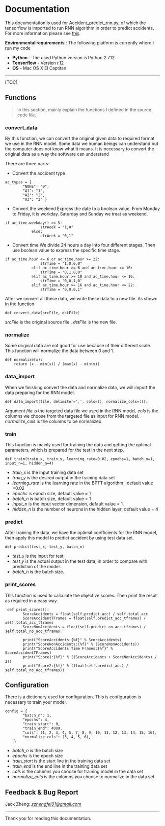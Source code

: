 
# Documentation 

This documentation is used for Accident_predict_rnn.py, of which the tensorflow is imported to run RNN algorithm in order to predict accidents. For more information please see [this].



**Environmental requirements** : The following platform is currently where I run my code

- **Python** - The used Python version is Python 2.7.12.
- **Tensorflow** -  Version r.12
- **OS** - Mac OS X EI Captitan

----------
[TOC]

## Functions

> In this section, mainly explain the functions I defined in the source code file.
### convert_data
By this function, we can convert the original given data to required format we use in the RNN model. Some data we human beings can understand but the computer does not know what it means. It is necessary to convert the original data as a way the software can understand

There are three parts:
- Convert the accident type
``` 
ac_types = {
        "NONE": "0",
        "A1": "1",
        "A2": "2",
        "A3": "3" }
```
- Convert the weekend 
Express the date  to  a boolean value. From Monday to Friday, it is workday. Saturday and Sunday we treat as weekend.
``` 
if ac_time.weekday() >= 5:
                strWeek = "1,0"
            else:
                strWeek = "0,1"
```
- Convert time
We divide 24 hours a day into four different stages. Then use boolean value to express the specific time stage.
``` 
if ac_time.hour <= 6 or ac_time.hour >= 22:
                strTime = "1,0,0,0"
            elif ac_time.hour >= 6 and ac_time.hour <= 10:
                strTime = "0,1,0,0"
            elif ac_time.hour >= 10 and ac_time.hour <= 16:
                strTime = "0,0,1,0"
            elif ac_time.hour >= 16 and ac_time.hour <= 22:
                strTime = "0,0,0,1"
```

After we convert all these data, we write these data to a new file. As shown in the function 
```
def convert_data(srcFile, dstFile)
```
*srcFile*  is the original source file , *dstFile* is the new file.
### normalize
Some original data are not good for use because of their different scale. This function will normalize the data between 0 and 1. 
```
def normalize(x):
    return (x - min(x)) / (max(x) - min(x))
```
### data_import
When we finishing convert the data and normalize data, we will import the data preparing for the RNN model.

```
def data_import(file, delimiter=',', cols=(), normalize_cols=()):
```
Argument *file* is the targeted data file we used in the RNN model, *cols* is the columns we choose  from the targeted file as input for RNN model. *normalize_cols* is the columns to be normalized.


### train
This function is mainly used for training the data and getting the optimal parameters, which is prepared for the test in the next step.
```
def train(train_x, train_y, learning_rate=0.02, epochs=1, batch_n=1, input_n=1, hidden_n=4)
```
- *train_x* is the input training data set
- *train_y* is the desired output in the training data set
- *learning_rate* is the learning rate in the BPTT algorithm , default value =0.02
- *epochs* is epoch size, default value = 1
- *batch_n* is batch size, default value = 1
- *input_n* is the input vector dimension, default value = 1.
- *hidden_n* is the number of neurons in the hidden layer, default value = 4

### predict

After training the data, we have the optimal coefficients for the RNN model, then apply this model to predict accident by using test data set.
```
def predict(test_x, test_y, batch_n)
```
- *test_x* is the input for test.
- *test_y* is the actual output in the test data, in order to compare with prediction of the model.
- *batch_n* is the batch size.


### print_scores
This function is used to calculate the objective scores. Then print the result as required in a easy way.
```
 def print_scores():
        ScoreAccidents = float(self.predict_acc) / self.total_acc
        ScoreAccidentTFrames = float(self.predict_acc_tframes) / self.total_acc_tframes
        ScoreNonAccidents = float(self.predict_no_acc_tframes) / self.total_no_acc_tframes
             
        print("ScoreAccidents:{%f}" % ScoreAccidents)
        print("ScoreNonAccidents:{%f}" % (ScoreNonAccidents))
        print("ScoreAccidents Time Frames:{%f}" % ScoreAccidentTFrames)
        print("Score1:{%f}" % ((ScoreAccidents + ScoreNonAccidents) / 2))
        print("Score2:{%f}" % (float(self.predict_acc) / self.total_no_acc_tframes))
```

## Configuration

There is a dictionary used for configuration. This is configuration is necessary to train your model.
```
config = {
        "batch_n": 1,
        "epochs": 4,
        "train_start": 0,
        "train_end": 4000,
        "cols": (1, 2, 3, 4, 5, 7, 8, 9, 10, 11, 12, 13, 14, 15, 16),
        "normalize_cols": (3, 4, 5, 6),
    }
```
- *batch_n* is the batch size 
- *epochs* is the epoch size
- *train_start* is the start line in the training data set
-  *train_end* is the end line in the training data set
-  *cols* is the columns you choose for training model in the data set
-  *normalize_cols* is the columns you choose to normalize in the data set

## Feedback & Bug Report

Jack Zheng: *zzhengfei01@gmail.com*

        
----------
Thank you for reading this documentation. 


  [this]: https://github.com/zzf-technion/RNN_accident_forecast
